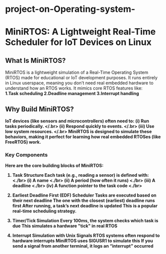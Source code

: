 # project-on-Operating-system-

# MiniRTOS: A Lightweight Real-Time Scheduler for IoT Devices on Linux 


 
## What Is MiniRTOS?
MiniRTOS is a lightweight simulation of a Real-Time Operating System (RTOS) made for educational or IoT development purposes. It runs entirely in Linux userspace, meaning you don’t need real embedded hardware to understand how an RTOS works.
It mimics core RTOS features like:<b> <br>
1.Task scheduling
2.Deadline management
3.Interrupt handling

## Why Build MiniRTOS?

IoT devices (like sensors and microcontrollers) often need to:
(i) Run tasks periodically. </.br>
(ii) Respond quickly to events.  </.br>
(iii) Use low system resources.  </.br>
MiniRTOS is designed to simulate these behaviors, making it perfect for learning how real embedded RTOSes (like FreeRTOS) work.

### Key Components
Here are the core building blocks of MiniRTOS:
1. Task Structure
Each task (e.g., reading a sensor) is defined with: <./br>
(i) A name          <./br>
(ii) A period (how often it runs) <./br>
(iii) A deadline <./br>
(iv) A function pointer to the task code <./br>

2. Earliest Deadline First (EDF) Scheduler
Tasks are executed based on their next deadline The one with the closest (earliest) deadline runs first After running, a task’s next deadline is updated
This is a popular real-time scheduling strategy.

3. Timer/Tick Simulation
Every 100ms, the system checks which task is due This simulates a hardware "tick" in real RTOS

4. Interrupt Simulation with Unix Signals
RTOS systems often respond to hardware interrupts MiniRTOS uses SIGUSR1 to simulate this
If you send a signal from another terminal, it logs an “interrupt” occurred








